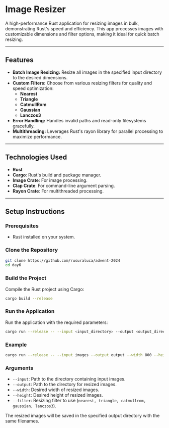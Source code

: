 # **Image Resizer**

A high-performance Rust application for resizing images in bulk, demonstrating Rust's speed and efficiency. This app processes images with customizable dimensions and filter options, making it ideal for quick batch resizing.

---

## **Features**
- **Batch Image Resizing:** Resize all images in the specified input directory to the desired dimensions.
- **Custom Filters:** Choose from various resizing filters for quality and speed optimization:
  - **Nearest**
  - **Triangle**
  - **CatmullRom**
  - **Gaussian**
  - **Lanczos3**
- **Error Handling:** Handles invalid paths and read-only filesystems gracefully.
- **Multithreading:** Leverages Rust's rayon library for parallel processing to maximize performance.
---

## **Technologies Used**
- **Rust**
- **Cargo**: Rust's build and package manager.
- **Image Crate**: For image processing.
- **Clap Crate**: For command-line argument parsing.
- **Rayon Crate**: For multithreaded processing.

---

## **Setup Instructions**

### **Prerequisites**
- Rust installed on your system.

### **Clone the Repository**
```bash
git clone https://github.com/rusuraluca/advent-2024
cd day6
```

### **Build the Project**
Compile the Rust project using Cargo:
```bash
cargo build --release
```

### **Run the Application**
Run the application with the required parameters:
```bash
cargo run --release -- --input <input_directory> --output <output_directory> --width <width> --height <height> --filter <filter_type>
```

### **Example**
```bash
cargo run --release -- --input images --output output --width 800 --height 600 --filter lanczos3
```

### **Arguments**
- `--input`: Path to the directory containing input images.
- `--output`: Path to the directory for resized images.
- `--width`: Desired width of resized images.
- `--height`: Desired height of resized images.
- `--filter`: Resizing filter to use (`nearest, triangle, catmullrom, gaussian, lanczos3`).

The resized images will be saved in the specified output directory with the same filenames.